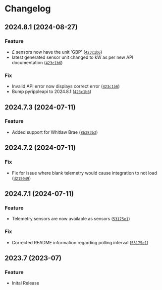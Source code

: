 # Changelog

<!--next-version-placeholder-->
## 2024.8.1 (2024-08-27)
### Feature
* £ sensors now have the unit 'GBP' ([`423c1b6`](https://github.com/ryanbdclark/ripple_energy/commit/423c1b62d7ebb5f30de7eb3d7522466733522f61))
* latest generated sensor unit changed to kW as per new API documentation ([`423c1b6`](https://github.com/ryanbdclark/ripple_energy/commit/423c1b62d7ebb5f30de7eb3d7522466733522f61))

### Fix
* Invalid API error now displays correct error ([`423c1b6`](https://github.com/ryanbdclark/ripple_energy/commit/423c1b62d7ebb5f30de7eb3d7522466733522f61))
* Bump pyrippleapi to 2024.8.1 ([`423c1b6`](https://github.com/ryanbdclark/ripple_energy/commit/423c1b62d7ebb5f30de7eb3d7522466733522f61))

## 2024.7.3 (2024-07-11)
### Feature
* Added support for Whitlaw Brae ([`8b383b3`](https://github.com/ryanbdclark/ripple_energy/commit/8b383b34866fb55f2fa7f86344ba743e8bfacec9))

## 2024.7.2 (2024-07-11)
### Fix
* Fix for issue where blank telemetry would cause integration to not load ([`d215049`](https://github.com/ryanbdclark/ripple_energy/commit/d2150496c42a106c2b94c9830c56c5aa9efe21af))

## 2024.7.1 (2024-07-11)
### Feature
* Telemetry sensors are now available as sensors ([`53175e1`](https://github.com/ryanbdclark/ripple_energy/commit/53175e1ff5249ac705b84342766442c9ce6bbe30]))

### Fix
* Corrected README information regarding polling interval ([`53175e1`](https://github.com/ryanbdclark/ripple_energy/commit/53175e1ff5249ac705b84342766442c9ce6bbe30]))


## 2023.7 (2023-07)
### Feature
* Inital Release
